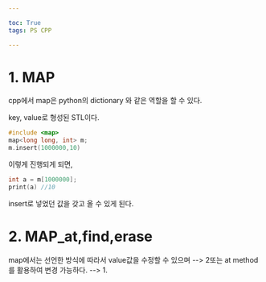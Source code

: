 ```yaml
---

toc: True
tags: PS CPP

---
```


# 1. MAP

cpp에서 map은 python의 dictionary 와 같은 역할을 할 수 있다.

key, value로 형성된 STL이다. 

```cpp
#include <map>
map<long long, int> m;
m.insert(1000000,10)
```

이렇게 진행되게 되면, 

```cpp
int a = m[1000000];
print(a) //10
```

insert로 넣었던 값을 갖고 올 수 있게 된다.



# 2. MAP_at,find,erase

map에서는 선언한 방식에 따라서 value값을 수정할 수 있으며 --> 2또는 at method를 활용하여 변경 가능하다. --> 1.




